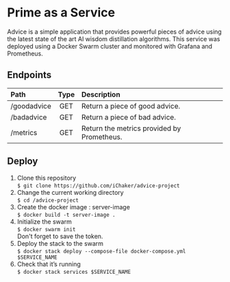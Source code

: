 Prime as a Service
=========
Advice is a simple application that provides powerful pieces of advice using the latest state of the art AI wisdom distillation algorithms.
This service was deployed using a Docker Swarm cluster and monitored with Grafana and Prometheus.


## Endpoints

| Path                                  | Type  | Description                                                      | 
|:--------------------------------------| :---: |:-----------------------------------------------------------------|
| /goodadvice                       |  GET  | Return a piece of good advice.|
| /badadvice                        |  GET  | Return a piece of bad advice.             | 
| /metrics                          |  GET  | Return the metrics provided by Prometheus.                        |      

## Deploy

1. Clone this repository <br>
`$ git clone https://github.com/iChaker/advice-project`
2. Change the current working directory <br>
`$ cd /advice-project`<br>
3. Create the docker image : server-image  <br>
`$ docker build -t server-image .`<br>
4. Initialize the swarm <br>
`$ docker swarm init`<br>
Don't forget to save the token.<br>
5. Deploy the stack to the swarm<br>
`$ docker stack deploy --compose-file docker-compose.yml  $SERVICE_NAME`<br>
6. Check that it’s running <br>
`$ docker stack services $SERVICE_NAME`<br>

```





